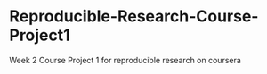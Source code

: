 # Reproducible-Research-Course-Project1
Week 2 Course Project 1 for reproducible research on coursera

